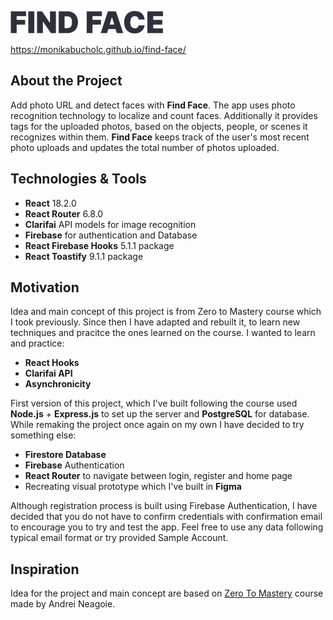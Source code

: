 <a href='https://monikabucholc.github.io/find-face/'><img src='https://github.com/monikabucholc/find-face/blob/main/src/img/logo.svg' height="36"/></a>

<a href='https://monikabucholc.github.io/find-face/'>https://monikabucholc.github.io/find-face/</a>

## About the Project ##

Add photo URL and detect faces with **Find Face**. The app uses photo recognition technology to localize and count faces. Additionally it provides tags for the uploaded photos, based on the objects, people, or scenes it recognizes within them. **Find Face** keeps track of the user's most recent photo uploads and updates the total number of photos uploaded. 


## Technologies & Tools ##

* **React** 18.2.0
* **React Router** 6.8.0
* **Clarifai** API models for image recognition
* **Firebase** for authentication and Database
* **React Firebase Hooks** 5.1.1 package 
* **React Toastify** 9.1.1 package

## Motivation ##
Idea and main concept of this project is from Zero to Mastery course which I took previously. Since then I have adapted and rebuilt it, to learn new techniques and pracitce the ones learned on the course. I wanted to learn and practice:
* **React Hooks**
* **Clarifai API**
* **Asynchronicity** 

First version of this project, which I've built following the course used **Node.js** + **Express.js** to set up the server and **PostgreSQL** for database. While remaking the project once again on my own I have decided to try something else:
* **Firestore Database**
* **Firebase** Authentication
* **React Router** to navigate between login, register and home page
* Recreating visual prototype which I've built in **Figma**

Although registration process is built using Firebase Authentication, I have decided that you do not have to confirm credentials with confirmation email to encourage you to try and test the app. Feel free to use any data following typical email format or try provided Sample Account.

## Inspiration ##
Idea for the project and main concept are based on <a href='https://www.udemy.com/course/the-complete-web-developer-zero-to-mastery/'>Zero To Mastery</a> course made by Andrei Neagoie.  
